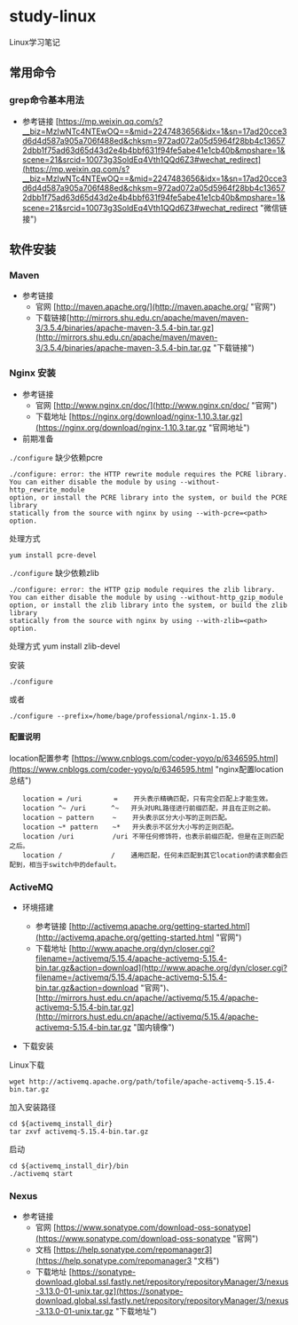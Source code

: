 # study-linux #
Linux学习笔记

## 常用命令 ##

### grep命令基本用法 ###
- 参考链接 [https://mp.weixin.qq.com/s?__biz=MzIwNTc4NTEwOQ==&mid=2247483656&idx=1&sn=17ad20cce3d6d4d587a905a706f488ed&chksm=972ad072a05d5964f28bb4c136572dbb1f75ad63d65d43d2e4b4bbf631f94fe5abe41e1cb40b&mpshare=1&scene=21&srcid=10073g3SoldEq4Vth1QQd6Z3#wechat_redirect](https://mp.weixin.qq.com/s?__biz=MzIwNTc4NTEwOQ==&mid=2247483656&idx=1&sn=17ad20cce3d6d4d587a905a706f488ed&chksm=972ad072a05d5964f28bb4c136572dbb1f75ad63d65d43d2e4b4bbf631f94fe5abe41e1cb40b&mpshare=1&scene=21&srcid=10073g3SoldEq4Vth1QQd6Z3#wechat_redirect "微信链接")

## 软件安装 ##

### Maven ###
- 参考链接 
  - 官网 [http://maven.apache.org/](http://maven.apache.org/ "官网")
  - 下载链接[http://mirrors.shu.edu.cn/apache/maven/maven-3/3.5.4/binaries/apache-maven-3.5.4-bin.tar.gz](http://mirrors.shu.edu.cn/apache/maven/maven-3/3.5.4/binaries/apache-maven-3.5.4-bin.tar.gz "下载链接")
  
### Nginx 安装 ###
- 参考链接 
  - 官网 [http://www.nginx.cn/doc/](http://www.nginx.cn/doc/ "官网")
  - 下载地址 [https://nginx.org/download/nginx-1.10.3.tar.gz](https://nginx.org/download/nginx-1.10.3.tar.gz "官网地址")
- 前期准备

`./configure` 缺少依赖pcre

    ./configure: error: the HTTP rewrite module requires the PCRE library.
    You can either disable the module by using --without-http_rewrite_module
    option, or install the PCRE library into the system, or build the PCRE library
    statically from the source with nginx by using --with-pcre=<path> option.
处理方式
 
    yum install pcre-devel

`./configure` 缺少依赖zlib

    ./configure: error: the HTTP gzip module requires the zlib library.
    You can either disable the module by using --without-http_gzip_module
    option, or install the zlib library into the system, or build the zlib library
    statically from the source with nginx by using --with-zlib=<path> option.
处理方式
    yum install zlib-devel

安装


    ./configure
或者

    ./configure --prefix=/home/bage/professional/nginx-1.15.0

#### 配置说明 ####
location配置参考 [https://www.cnblogs.com/coder-yoyo/p/6346595.html](https://www.cnblogs.com/coder-yoyo/p/6346595.html "nginx配置location总结")

    　　location = /uri 　　　  =    开头表示精确匹配，只有完全匹配上才能生效。
    　　location ^~ /uri 　　  ^~   开头对URL路径进行前缀匹配，并且在正则之前。
    　　location ~ pattern 　  ~    开头表示区分大小写的正则匹配。
    　　location ~* pattern 　 ~*   开头表示不区分大小写的正则匹配。
    　　location /uri 　　　　  /uri 不带任何修饰符，也表示前缀匹配，但是在正则匹配之后。
    　　location / 　　　　　   /    通用匹配，任何未匹配到其它location的请求都会匹配到，相当于switch中的default。

### ActiveMQ ###

- 环境搭建
  - 参考链接 [http://activemq.apache.org/getting-started.html](http://activemq.apache.org/getting-started.html "官网")
  - 下载地址 [http://www.apache.org/dyn/closer.cgi?filename=/activemq/5.15.4/apache-activemq-5.15.4-bin.tar.gz&action=download](http://www.apache.org/dyn/closer.cgi?filename=/activemq/5.15.4/apache-activemq-5.15.4-bin.tar.gz&action=download "官网")、
[http://mirrors.hust.edu.cn/apache//activemq/5.15.4/apache-activemq-5.15.4-bin.tar.gz](http://mirrors.hust.edu.cn/apache//activemq/5.15.4/apache-activemq-5.15.4-bin.tar.gz "国内镜像")

- 下载安装

Linux下载

    wget http://activemq.apache.org/path/tofile/apache-activemq-5.15.4-bin.tar.gz
加入安装路径

    cd ${activemq_install_dir}
    tar zxvf activemq-5.15.4-bin.tar.gz
启动

    cd ${activemq_install_dir}/bin
    ./activemq start

### Nexus ###
- 参考链接 
  - 官网 [https://www.sonatype.com/download-oss-sonatype](https://www.sonatype.com/download-oss-sonatype "官网")
  - 文档 [https://help.sonatype.com/repomanager3](https://help.sonatype.com/repomanager3 "文档") 
  - 下载地址 [https://sonatype-download.global.ssl.fastly.net/repository/repositoryManager/3/nexus-3.13.0-01-unix.tar.gz](https://sonatype-download.global.ssl.fastly.net/repository/repositoryManager/3/nexus-3.13.0-01-unix.tar.gz "下载地址")


